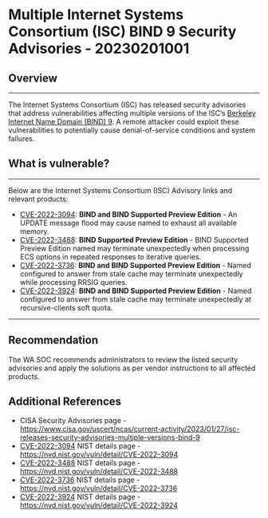 # Multiple Internet Systems Consortium (ISC) BIND 9 Security Advisories - 20230201001

## Overview

______________________________________________________________________

The Internet Systems Consortium (ISC) has released security advisories that address vulnerabilities affecting multiple versions of the ISC’s [Berkeley Internet Name Domain (BIND) 9](https://www.cisa.gov/uscert/ncas/current-activity/2023/01/27/isc-releases-security-advisories-multiple-versions-bind-9). A remote attacker could exploit these vulnerabilities to potentially cause denial-of-service conditions and system failures.

## What is vulnerable?

______________________________________________________________________

Below are the Internet Systems Consortium (ISC) Advisory links and relevant products:

- [CVE-2022-3094](https://kb.isc.org/v1/docs/cve-2022-3094): **BIND and BIND Supported Preview Edition** - An UPDATE message flood may cause named to exhaust all available memory.
- [CVE-2022-3488](https://kb.isc.org/v1/docs/cve-2022-3488): **BIND Supported Preview Edition** - BIND Supported Preview Edition named may terminate unexpectedly when processing ECS options in repeated responses to iterative queries.
- [CVE-2022-3736](https://kb.isc.org/v1/docs/cve-2022-3736): **BIND and BIND Supported Preview Edition** - Named configured to answer from stale cache may terminate unexpectedly while processing RRSIG queries.
- [CVE-2022-3924](https://kb.isc.org/v1/docs/cve-2022-3924): **BIND and BIND Supported Preview Edition** - Named configured to answer from stale cache may terminate unexpectedly at recursive-clients soft quota.

______________________________________________________________________

## Recommendation

The WA SOC recommends administrators to review the listed security advisories and apply the solutions as per vendor instructions to all affected products.

## Additional References

- CISA Security Advisories page - <https://www.cisa.gov/uscert/ncas/current-activity/2023/01/27/isc-releases-security-advisories-multiple-versions-bind-9>
- [CVE-2022-3094](https://cve.mitre.org/cgi-bin/cvename.cgi?name=CVE-2022-3094) NIST details page - <https://nvd.nist.gov/vuln/detail/CVE-2022-3094>
- [CVE-2022-3488](https://cve.mitre.org/cgi-bin/cvename.cgi?name=CVE-2022-3488) NIST details page - <https://nvd.nist.gov/vuln/detail/CVE-2022-3488>
- [CVE-2022-3736](https://cve.mitre.org/cgi-bin/cvename.cgi?name=CVE-2022-3736) NIST details page - <https://nvd.nist.gov/vuln/detail/CVE-2022-3736>
- [CVE-2022-3924](https://cve.mitre.org/cgi-bin/cvename.cgi?name=CVE-2022-3924) NIST details page - <https://nvd.nist.gov/vuln/detail/CVE-2022-3924>
